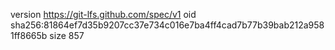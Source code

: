 version https://git-lfs.github.com/spec/v1
oid sha256:81864ef7d35b9207cc37e734c016e7ba4ff4cad7b77b39bab212a9581ff8665b
size 857

